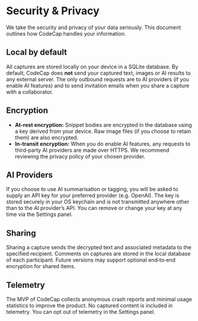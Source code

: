# Security & Privacy

We take the security and privacy of your data seriously.  This document outlines how CodeCap handles your information.

## Local by default

All captures are stored locally on your device in a SQLite database.  By default, CodeCap does **not** send your captured text, images or AI results to any external server.  The only outbound requests are to AI providers (if you enable AI features) and to send invitation emails when you share a capture with a collaborator.

## Encryption

* **At-rest encryption:** Snippet bodies are encrypted in the database using a key derived from your device.  Raw image files (if you choose to retain them) are also encrypted.
* **In-transit encryption:** When you do enable AI features, any requests to third‑party AI providers are made over HTTPS.  We recommend reviewing the privacy policy of your chosen provider.

## AI Providers

If you choose to use AI summarisation or tagging, you will be asked to supply an API key for your preferred provider (e.g. OpenAI).  The key is stored securely in your OS keychain and is not transmitted anywhere other than to the AI provider’s API.  You can remove or change your key at any time via the Settings panel.

## Sharing

Sharing a capture sends the decrypted text and associated metadata to the specified recipient.  Comments on captures are stored in the local database of each participant.  Future versions may support optional end‑to‑end encryption for shared items.

## Telemetry

The MVP of CodeCap collects anonymous crash reports and minimal usage statistics to improve the product.  No captured content is included in telemetry.  You can opt out of telemetry in the Settings panel.